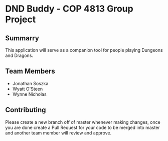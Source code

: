 # DND Buddy - COP 4813 Group Project

## Summarry
This application will serve as a companion tool for people playing Dungeons and Dragons.

## Team Members
* Jonathan Soszka
* Wyatt O'Steen
* Wynne Nicholas

## Contributing
Please create a new branch off of master whenever making changes, once you are done create a Pull Request for your code to be merged into master and another team member will review and approve.